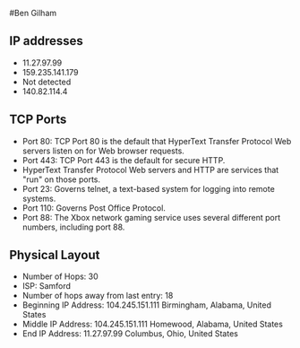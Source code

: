 #Ben Gilham
## IP addresses 
- 11.27.97.99
- 159.235.141.179
- Not detected 
- 140.82.114.4
## TCP Ports 
- Port 80: TCP Port 80 is the default that HyperText Transfer Protocol Web servers listen on for Web browser requests.
- Port 443: TCP Port 443 is the default for secure HTTP. 
- HyperText Transfer Protocol Web servers and HTTP are services that "run" on those ports. 
- Port 23: Governs telnet, a text-based system for logging into remote systems.
- Port 110: Governs Post Office Protocol.
- Port 88: The Xbox network gaming service uses several different port numbers, including port 88. 
## Physical Layout
- Number of Hops: 30
- ISP: Samford
- Number of hops away from last entry: 18
- Beginning IP Address: 104.245.151.111 Birmingham, Alabama, United States
- Middle IP Address: 104.245.151.111 Homewood, Alabama, United States
- End IP Address: 11.27.97.99 Columbus, Ohio, United States
